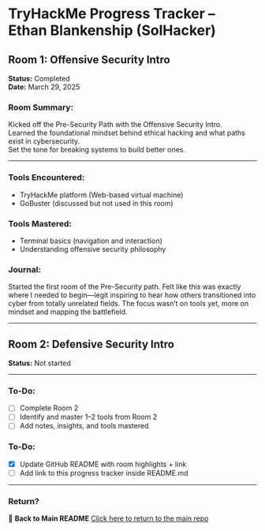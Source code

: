 # TryHackMe Progress Tracker – Ethan Blankenship (SolHacker)

## Room 1: Offensive Security Intro  
**Status:** Completed  
**Date:** March 29, 2025

### Room Summary:
Kicked off the Pre-Security Path with the Offensive Security Intro.  
Learned the foundational mindset behind ethical hacking and what paths exist in cybersecurity.  
Set the tone for breaking systems to build better ones.

---

### Tools Encountered:
- TryHackMe platform (Web-based virtual machine)
- GoBuster (discussed but not used in this room)

### Tools Mastered:
- Terminal basics (navigation and interaction)
- Understanding offensive security philosophy

### Journal:
Started the first room of the Pre-Security path. Felt like this was exactly where I needed to begin—legit inspiring to hear how others transitioned into cyber from totally unrelated fields. The focus wasn’t on tools yet, more on mindset and mapping the battlefield.

---

## Room 2: Defensive Security Intro  
**Status:** Not started

---

### To-Do:
- [ ] Complete Room 2  
- [ ] Identify and master 1–2 tools from Room 2  
- [ ] Add notes, insights, and tools mastered  
### To-Do:
- [x] Update GitHub README with room highlights + link  
- [ ] Add link to this progress tracker inside README.md

---

### Return?
📌 **Back to Main README**
[Click here to return to the main repo](https://github.com/Ethandler/tryhackme-progress/blob/main/README.md)
